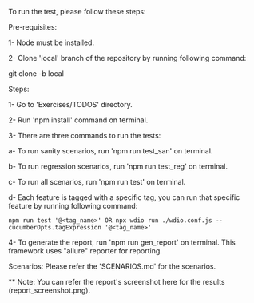 
To run the test, please follow these steps: 

Pre-requisites: 

1- Node must be installed.

2- Clone 'local' branch of the repository by running following command:

git clone -b local <remote-repo-url>

Steps: 

1- Go to 'Exercises/TODOS' directory. 

2- Run 'npm install' command on terminal. 

3- There are three commands to run the tests: 

  a- To run sanity scenarios, run 'npm run test_san' on terminal. 
  
  b- To run regression scenarios, run 'npm run test_reg' on terminal. 
  
  c- To run all scenarios, run 'npm run test' on terminal. 
  
  d- Each feature is tagged with a specific tag, you can run that specific feature by running following command: 
  
    npm run test '@<tag_name>' OR npx wdio run ./wdio.conf.js --cucumberOpts.tagExpression '@<tag_name>' 
    
4- To generate the report, run 'npm run gen_report' on terminal. This framework uses "allure" reporter for reporting.

Scenarios: Please refer the 'SCENARIOS.md' for the scenarios.

** Note: You can refer the report's screenshot here for the results (report_screenshot.png).
